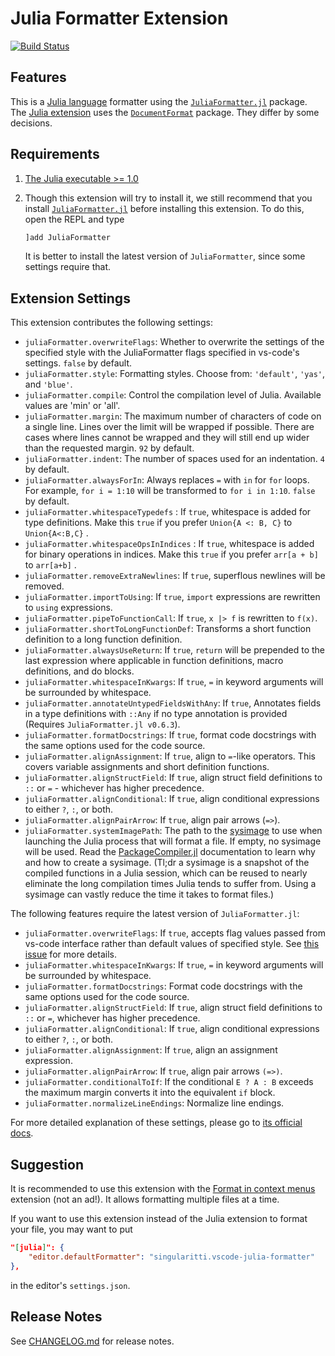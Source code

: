 # Julia Formatter Extension

[![Build Status](https://dev.azure.com/singularitti/vscode-julia-formatter/_apis/build/status/singularitti.vscode-julia-formatter?branchName=master)](https://dev.azure.com/singularitti/vscode-julia-formatter/_build/latest?definitionId=1&branchName=master)

## Features

This is a [Julia language](https://julialang.org/) formatter using the
[`JuliaFormatter.jl`](https://github.com/domluna/JuliaFormatter.jl) package. The
[Julia extension](https://marketplace.visualstudio.com/items?itemName=julialang.language-julia)
uses the [`DocumentFormat`](https://github.com/julia-vscode/DocumentFormat.jl)
package. They differ by some decisions.

## Requirements

1. [The Julia executable >= 1.0](https://julialang.org/downloads/)
2. Though this extension will try to install it, we still recommend that you
   install [`JuliaFormatter.jl`](https://github.com/domluna/JuliaFormatter.jl)
   before installing this extension. To do this, open the REPL and type

   ```julia
   ]add JuliaFormatter
   ```

   It is better to install the latest version of `JuliaFormatter`, since some
   settings require that.

## Extension Settings

This extension contributes the following settings:

- `juliaFormatter.overwriteFlags`: Whether to overwrite the settings of the specified
  style with the JuliaFormatter flags specified in vs-code's settings. `false` by default.
- `juliaFormatter.style`: Formatting styles. Choose from: `'default'`, `'yas'`,
  and `'blue'`.
- `juliaFormatter.compile`: Control the compilation level of Julia. Available
  values are 'min' or 'all'.
- `juliaFormatter.margin`: The maximum number of characters of code on a single
  line. Lines over the limit will be wrapped if possible. There are cases where
  lines cannot be wrapped and they will still end up wider than the requested
  margin. `92` by default.
- `juliaFormatter.indent`: The number of spaces used for an indentation. `4` by
  default.
- `juliaFormatter.alwaysForIn`: Always replaces `=` with `in` for `for` loops.
  For example, `for i = 1:10` will be transformed to `for i in 1:10`. `false` by
  default.
- `juliaFormatter.whitespaceTypedefs` : If `true`, whitespace is added for type
  definitions. Make this `true` if you prefer `Union{A <: B, C}` to
  `Union{A<:B,C}` .
- `juliaFormatter.whitespaceOpsInIndices` : If `true`, whitespace is added for
  binary operations in indices. Make this `true` if you prefer `arr[a + b]` to
  `arr[a+b]` .
- `juliaFormatter.removeExtraNewlines`: If `true`, superflous newlines will be
  removed.
- `juliaFormatter.importToUsing`: If `true`, `import` expressions are rewritten
  to `using` expressions.
- `juliaFormatter.pipeToFunctionCall`: If `true`, `x |> f` is rewritten to
  `f(x)`.
- `juliaFormatter.shortToLongFunctionDef`: Transforms a short function
  definition to a long function definition.
- `juliaFormatter.alwaysUseReturn`: If `true`, `return` will be prepended to the
  last expression where applicable in function definitions, macro definitions,
  and do blocks.
- `juliaFormatter.whitespaceInKwargs`: If `true`, `=` in keyword arguments will be
  surrounded by whitespace.
- `juliaFormatter.annotateUntypedFieldsWithAny`: If `true`, Annotates fields in
  a type definitions with `::Any` if no type annotation is provided (Requires
  `JuliaFormatter.jl v0.6.3`).
- `juliaFormatter.formatDocstrings`: If `true`, format code docstrings with the same
  options used for the code source.
- `juliaFormatter.alignAssignment`: If `true`, align to `=`-like operators. This covers
  variable assignments and short definition functions.
- `juliaFormatter.alignStructField`: If `true`, align struct field definitions to `::`
  or `=` - whichever has higher precedence.
- `juliaFormatter.alignConditional`: If `true`, align conditional expressions to either
  `?`, `:`, or both.
- `juliaFormatter.alignPairArrow`: If `true`, align pair arrows (`=>`).
- `juliaFormatter.systemImagePath`: The path to the
  [sysimage](https://julialang.github.io/PackageCompiler.jl/dev/sysimages/#sysimages-1)
  to use when launching the Julia process that will format a file. If empty, no sysimage
  will be used. Read the
  [PackageCompiler.jl](https://julialang.github.io/PackageCompiler.jl/dev/)
  documentation to learn why and how to create a sysimage. (Tl;dr a sysimage is a
  snapshot of the compiled functions in a Julia session, which can be reused to nearly
  eliminate the long compilation times Julia tends to suffer from. Using a sysimage can
  vastly reduce the time it takes to format files.)

The following features require the latest version of `JuliaFormatter.jl`:

- `juliaFormatter.overwriteFlags`: If `true`, accepts flag values passed from
  vs-code interface rather than default values of specified style. See [this
  issue](https://github.com/singularitti/vscode-julia-formatter/issues/32) for
  more details.
- `juliaFormatter.whitespaceInKwargs`: If `true`, `=` in keyword arguments will
  be surrounded by whitespace.
- `juliaFormatter.formatDocstrings`: Format code docstrings with the same
  options used for the code source.
- `juliaFormatter.alignStructField`: If `true`, align struct field definitions
  to `::` or `=`, whichever has higher precedence.
- `juliaFormatter.alignConditional`: If `true`, align conditional expressions to
  either `?`, `:`, or both.
- `juliaFormatter.alignAssignment`: If `true`, align an assignment expression.
- `juliaFormatter.alignPairArrow`: If `true`, align pair arrows `(=>)`.
- `juliaFormatter.conditionalToIf`: If the conditional `E ? A : B` exceeds the
  maximum margin converts it into the equivalent `if` block.
- `juliaFormatter.normalizeLineEndings`: Normalize line endings.

For more detailed explanation of these settings, please go to
[its official docs](https://domluna.github.io/JuliaFormatter.jl/stable/).

## Suggestion

It is recommended to use this extension with the
[Format in context menus](https://marketplace.visualstudio.com/items?itemName=lacroixdavid1.vscode-format-context-menu)
extension (not an ad!). It allows formatting multiple files at a time.

If you want to use this extension instead of the Julia extension to format your
file, you may want to put

```json
"[julia]": {
    "editor.defaultFormatter": "singularitti.vscode-julia-formatter"
},
```

in the editor's `settings.json`.

## Release Notes

See [CHANGELOG.md](./CHANGELOG.md) for release notes.
